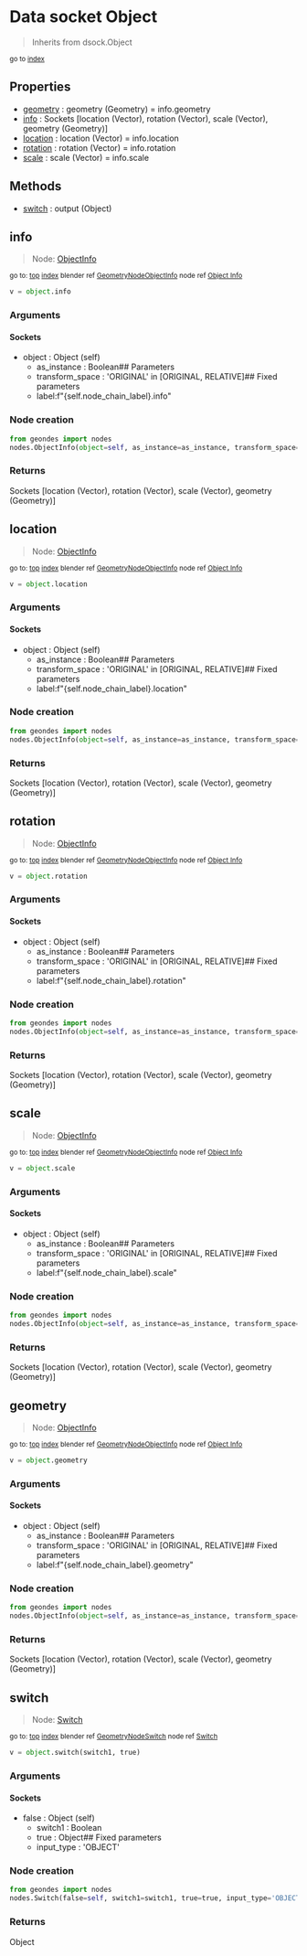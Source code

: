 
# Data socket Object

> Inherits from dsock.Object
  
<sub>go to [index](/docs/index.md)</sub>



## Properties

- [geometry](#geometry) : geometry (Geometry) = info.geometry
- [info](#info) : Sockets      [location (Vector), rotation (Vector), scale (Vector), geometry (Geometry)]
- [location](#location) : location (Vector) = info.location
- [rotation](#rotation) : rotation (Vector) = info.rotation
- [scale](#scale) : scale (Vector) = info.scale

## Methods

- [switch](#switch) : output (Object)

## info

> Node: [ObjectInfo](/docs/nodes/ObjectInfo.md)
  
<sub>go to: [top](#data-socket-object) [index](/docs/index.md)
blender ref [GeometryNodeObjectInfo](https://docs.blender.org/api/current/bpy.types.GeometryNodeObjectInfo.html)
node ref [Object Info](https://docs.blender.org/manual/en/latest/modeling/geometry_nodes/input/object_info.html) </sub>
                          
```python
v = object.info
```

### Arguments


#### Sockets

- object : Object (self)
  - as_instance : Boolean## Parameters
  - transform_space : 'ORIGINAL' in [ORIGINAL, RELATIVE]## Fixed parameters
  - label:f"{self.node_chain_label}.info"

### Node creation

```python
from geondes import nodes
nodes.ObjectInfo(object=self, as_instance=as_instance, transform_space=transform_space, label=f"{self.node_chain_label}.info")
```

### Returns

Sockets [location (Vector), rotation (Vector), scale (Vector), geometry (Geometry)]


## location

> Node: [ObjectInfo](/docs/nodes/ObjectInfo.md)
  
<sub>go to: [top](#data-socket-object) [index](/docs/index.md)
blender ref [GeometryNodeObjectInfo](https://docs.blender.org/api/current/bpy.types.GeometryNodeObjectInfo.html)
node ref [Object Info](https://docs.blender.org/manual/en/latest/modeling/geometry_nodes/input/object_info.html) </sub>
                          
```python
v = object.location
```

### Arguments


#### Sockets

- object : Object (self)
  - as_instance : Boolean## Parameters
  - transform_space : 'ORIGINAL' in [ORIGINAL, RELATIVE]## Fixed parameters
  - label:f"{self.node_chain_label}.location"

### Node creation

```python
from geondes import nodes
nodes.ObjectInfo(object=self, as_instance=as_instance, transform_space=transform_space, label=f"{self.node_chain_label}.location")
```

### Returns

Sockets [location (Vector), rotation (Vector), scale (Vector), geometry (Geometry)]


## rotation

> Node: [ObjectInfo](/docs/nodes/ObjectInfo.md)
  
<sub>go to: [top](#data-socket-object) [index](/docs/index.md)
blender ref [GeometryNodeObjectInfo](https://docs.blender.org/api/current/bpy.types.GeometryNodeObjectInfo.html)
node ref [Object Info](https://docs.blender.org/manual/en/latest/modeling/geometry_nodes/input/object_info.html) </sub>
                          
```python
v = object.rotation
```

### Arguments


#### Sockets

- object : Object (self)
  - as_instance : Boolean## Parameters
  - transform_space : 'ORIGINAL' in [ORIGINAL, RELATIVE]## Fixed parameters
  - label:f"{self.node_chain_label}.rotation"

### Node creation

```python
from geondes import nodes
nodes.ObjectInfo(object=self, as_instance=as_instance, transform_space=transform_space, label=f"{self.node_chain_label}.rotation")
```

### Returns

Sockets [location (Vector), rotation (Vector), scale (Vector), geometry (Geometry)]


## scale

> Node: [ObjectInfo](/docs/nodes/ObjectInfo.md)
  
<sub>go to: [top](#data-socket-object) [index](/docs/index.md)
blender ref [GeometryNodeObjectInfo](https://docs.blender.org/api/current/bpy.types.GeometryNodeObjectInfo.html)
node ref [Object Info](https://docs.blender.org/manual/en/latest/modeling/geometry_nodes/input/object_info.html) </sub>
                          
```python
v = object.scale
```

### Arguments


#### Sockets

- object : Object (self)
  - as_instance : Boolean## Parameters
  - transform_space : 'ORIGINAL' in [ORIGINAL, RELATIVE]## Fixed parameters
  - label:f"{self.node_chain_label}.scale"

### Node creation

```python
from geondes import nodes
nodes.ObjectInfo(object=self, as_instance=as_instance, transform_space=transform_space, label=f"{self.node_chain_label}.scale")
```

### Returns

Sockets [location (Vector), rotation (Vector), scale (Vector), geometry (Geometry)]


## geometry

> Node: [ObjectInfo](/docs/nodes/ObjectInfo.md)
  
<sub>go to: [top](#data-socket-object) [index](/docs/index.md)
blender ref [GeometryNodeObjectInfo](https://docs.blender.org/api/current/bpy.types.GeometryNodeObjectInfo.html)
node ref [Object Info](https://docs.blender.org/manual/en/latest/modeling/geometry_nodes/input/object_info.html) </sub>
                          
```python
v = object.geometry
```

### Arguments


#### Sockets

- object : Object (self)
  - as_instance : Boolean## Parameters
  - transform_space : 'ORIGINAL' in [ORIGINAL, RELATIVE]## Fixed parameters
  - label:f"{self.node_chain_label}.geometry"

### Node creation

```python
from geondes import nodes
nodes.ObjectInfo(object=self, as_instance=as_instance, transform_space=transform_space, label=f"{self.node_chain_label}.geometry")
```

### Returns

Sockets [location (Vector), rotation (Vector), scale (Vector), geometry (Geometry)]


## switch

> Node: [Switch](/docs/nodes/Switch.md)
  
<sub>go to: [top](#data-socket-object) [index](/docs/index.md)
blender ref [GeometryNodeSwitch](https://docs.blender.org/api/current/bpy.types.GeometryNodeSwitch.html)
node ref [Switch](https://docs.blender.org/manual/en/latest/modeling/geometry_nodes/utilities/switch.html) </sub>
                          
```python
v = object.switch(switch1, true)
```

### Arguments


#### Sockets

- false : Object (self)
  - switch1 : Boolean
  - true : Object## Fixed parameters
  - input_type : 'OBJECT'

### Node creation

```python
from geondes import nodes
nodes.Switch(false=self, switch1=switch1, true=true, input_type='OBJECT')
```

### Returns

Object

